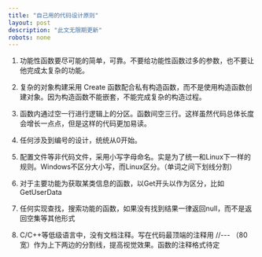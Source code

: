 ```yaml
---
title: "自己用的代码设计原则"
layout: post
description: "此文无限期更新"
robots: none
---
```


1. 功能性函数要尽可能的简单，可靠。不要给功能性函数过多的参数，也不要让他完成太复杂的功能。

2. 复杂的对象构建采用 Create 函数配合私有构造函数，而不是使用构造函数创建对象。因为构造函数不能嵌套，不能完成复杂的构造过程。

3. 函数内通过空一行进行逻辑上的分区。函数间空三行。这样虽然代码总体长度会增长一点点，但是这样的代码更加易读。

4. 任何涉及到编号的设计，统统从0开始。

5. 配置文件等非代码文件，采用小写字母命名。实是为了统一和Linux下一样的规则。Windows不区分大小写，而Linux区分。（单词之间下划线分割）

6. 对于主要功能为获取某类信息的函数，以Get开头以作为区分，比如 GetUserData

7. 任何实现查找，搜索功能的函数，如果没有找到结果一律返回null，而不是返回空集等其他形式

8. C/C++等低级语言中，没有文档注释。写在代码最顶端的注释用 //--- （80宽）作为上下两边的分割线，提高视觉效果。函数的注释格式待定